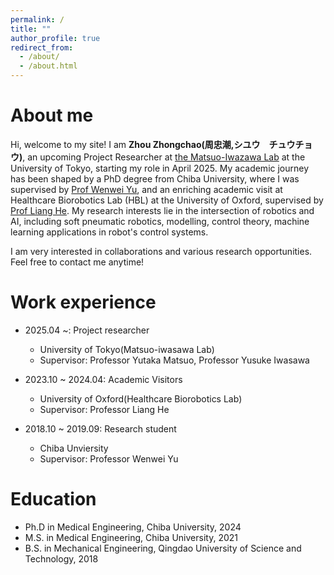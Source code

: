 ```yaml
---
permalink: /
title: ""
author_profile: true
redirect_from: 
  - /about/
  - /about.html
---
```


About me
======
Hi, welcome to my site! I am **Zhou Zhongchao(周忠潮,シユウ　チュウチョウ)**, an upcoming Project Researcher at [the Matsuo-Iwazawa Lab](https://weblab.t.u-tokyo.ac.jp/) at the University of Tokyo, starting my role in April 2025. My academic journey has been shaped by a PhD degree from Chiba University, where I was supervised by [Prof Wenwei Yu](https://www.tms.chiba-u.jp/~yu/member_prof.html), and an enriching academic visit at Healthcare Biorobotics Lab (HBL) at the University of Oxford, supervised by [Prof Liang He](https://eng.ox.ac.uk/people/liang-he/). 
My research interests lie in the intersection of robotics and AI, including soft pneumatic robotics, modelling, control theory, machine learning applications in robot's control systems.

I am very interested in collaborations and various research opportunities. Feel free to contact me anytime!

Work experience
======
* 2025.04 ~: Project researcher
  * University of Tokyo(Matsuo-iwasawa Lab)
  * Supervisor: Professor Yutaka Matsuo, Professor Yusuke Iwasawa

* 2023.10 ~ 2024.04: Academic Visitors
  * University of Oxford(Healthcare Biorobotics Lab)
  * Supervisor: Professor Liang He

* 2018.10 ~ 2019.09: Research student
  * Chiba Unviersity
  * Supervisor: Professor Wenwei Yu

Education
======
* Ph.D in Medical Engineering, Chiba University, 2024
* M.S. in Medical Engineering, Chiba University, 2021
* B.S. in Mechanical Engineering, Qingdao University of Science and Technology, 2018


  
